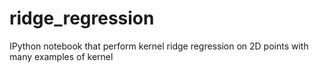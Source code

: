 # ridge_regression
IPython notebook that perform kernel ridge regression on 2D points with many examples of kernel
